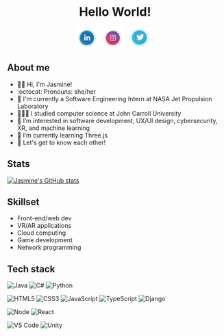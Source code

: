 <div align="center">
  <h1>Hello World!</h1>
</div>

<p align='center'> 
  <a href="https://www.linkedin.com/in/jasmine-nelson/"><img height="50" src="https://github.com/jasminehn/jasminehn/blob/main/icons/linkedin%20icon.png?raw=true"></a>&nbsp;&nbsp;
  <a href="https://www.instagram.com/jasoverflow/"><img height="50" src="https://github.com/jasminehn/jasminehn/blob/main/icons/instagram%20icon.png?raw=true"></a>&nbsp;&nbsp;
  <a href="https://twitter.com/JasOverFlow"><img height="50" src="https://github.com/jasminehn/jasminehn/blob/main/icons/twitter%20icon.png?raw=true"></a>&nbsp;&nbsp;
</p>

## About me
- 👋🏾 Hi, I'm Jasmine!
- :octocat: Pronouns: she/her
- 🚀 I'm currently a Software Engineering Intern at NASA Jet Propulsion Laboratory
- 👩🏾‍💻 I studied computer science at John Carroll University
- 👀 I’m interested in software development, UX/UI design, cybersecurity, XR, and machine learning
- 🌱 I’m currently learning Three.js
- 💭 Let's get to know each other!

## Stats
[![Jasmine's GitHub stats](https://github-readme-stats.vercel.app/api?username=jasminehn&hide=contribs&show_icons=true)](https://github.com/anuraghazra/github-readme-stats)

## Skillset
- Front-end/web dev
- VR/AR applications
- Cloud computing
- Game development
- Network programming

## Tech stack
![Java](https://img.shields.io/badge/Java-ED8B00?style=for-the-badge&logo=java&logoColor=white)
![C#](https://img.shields.io/badge/C%23-239120?style=for-the-badge&logo=c-sharp&logoColor=white)
![Python](https://img.shields.io/badge/Python-3776AB?style=for-the-badge&logo=python&logoColor=white)

![HTML5](https://img.shields.io/badge/-HTML5-%23E44D27?style=for-the-badge&logo=html5&logoColor=ffffff)
![CSS3](https://img.shields.io/badge/-CSS3-%231572B6?style=for-the-badge&logo=css3)
![JavaScript](https://img.shields.io/badge/-JavaScript-%23F7DF1C?style=for-the-badge&logo=javascript&logoColor=000000)
![TypeScript](https://img.shields.io/badge/TypeScript-007ACC?style=for-the-badge&logo=typescript&logoColor=white)
![Django](https://img.shields.io/badge/Django-092E20?style=for-the-badge&logo=django&logoColor=white)

![Node](https://img.shields.io/badge/Node.js-339933?style=for-the-badge&logo=nodedotjs&logoColor=white)
![React](https://img.shields.io/badge/React-20232A?style=for-the-badge&logo=react&logoColor=61DAFB)

![VS Code](https://img.shields.io/badge/Visual_Studio_Code-0078D4?style=for-the-badge&logo=visual%20studio%20code&logoColor=white)
![Unity](https://img.shields.io/badge/Unity-100000?style=for-the-badge&logo=unity&logoColor=white)






<!---
jasminehn/jasminehn is a ✨ special ✨ repository because its `README.md` (this file) appears on your GitHub profile.
You can click the Preview link to take a look at your changes.
--->
